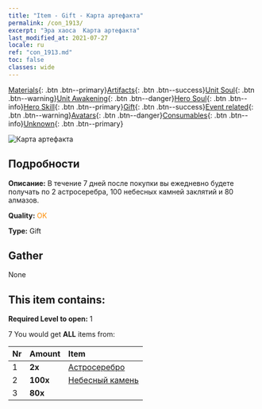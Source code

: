 ```yaml
---
title: "Item - Gift - Карта артефакта"
permalink: /con_1913/
excerpt: "Эра хаоса  Карта артефакта"
last_modified_at: 2021-07-27
locale: ru
ref: "con_1913.md"
toc: false
classes: wide
---
```

 [Materials](/ItemsRU/){: .btn .btn--primary}[Artifacts](/ItemsRU/Artifacts/){: .btn .btn--success}[Unit Soul](/ItemsRU/UnitSoul/){: .btn .btn--warning}[Unit Awakening](/ItemsRU/UnitAwakening/){: .btn .btn--danger}[Hero Soul](/ItemsRU/HeroSoul/){: .btn .btn--info}[Hero Skill](/ItemsRU/HeroSkill/){: .btn .btn--primary}[Gift](/ItemsRU/Gift/){: .btn .btn--success}[Event related](/ItemsRU/Events/){: .btn .btn--warning}[Avatars](/ItemsRU/Avatars/){: .btn .btn--danger}[Consumables](/ItemsRU/Consumables/){: .btn .btn--info}[Unknown](/ItemsRU/Unknown/){: .btn .btn--primary}

 ![Карта артефакта](/images/t/i_907494.png)

## Подробности
 **Описание:** В течение 7 дней после покупки вы ежедневно будете получать по 2 астросеребра, 100 небесных камней заклятий и 80 алмазов.

 **Quality:** <span style="color: #FF8C00">OK</span>

 **Type:** Gift

## Gather

  None

## This item contains:

 **Required Level to open:** 1

 7 You would get **ALL** items  from:

  | Nr | Amount |     Item    |
  |:---|:-------|:------------|
  | 1 |  **2x** | [Астросеребро](/ItemsRU/con_969/) |  | 
  | 2 |  **100x** | [Небесный камень](/ItemsRU/art_188/) |  | 
  | 3 |  **80x** | <i class="fas fa-gem"/> |  | 
